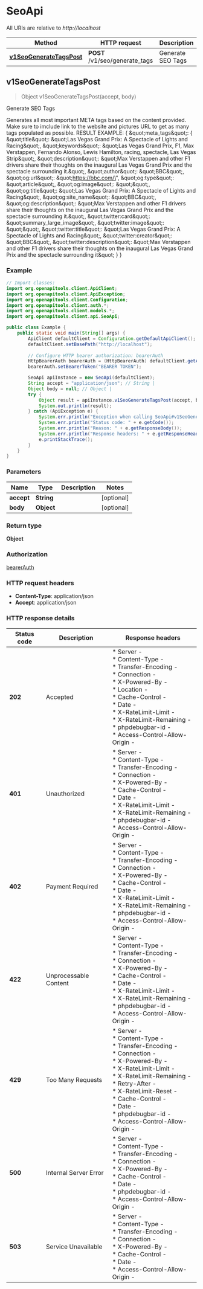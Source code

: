 # SeoApi

All URIs are relative to *http://localhost*

| Method | HTTP request | Description |
|------------- | ------------- | -------------|
| [**v1SeoGenerateTagsPost**](SeoApi.md#v1SeoGenerateTagsPost) | **POST** /v1/seo/generate_tags | Generate SEO Tags |



## v1SeoGenerateTagsPost

> Object v1SeoGenerateTagsPost(accept, body)

Generate SEO Tags

Generates all most important META tags based on the content provided. Make sure to imclude link to the website and pictures URL to get as many tags populated as possible.  RESULT EXAMPLE:      {       \&quot;meta_tags\&quot;: {         \&quot;title\&quot;: \&quot;Las Vegas Grand Prix: A Spectacle of Lights and Racing\&quot;,         \&quot;keywords\&quot;: \&quot;Las Vegas Grand Prix, F1, Max Verstappen, Fernando Alonso, Lewis Hamilton, racing, spectacle, Las Vegas Strip\&quot;,         \&quot;description\&quot;: \&quot;Max Verstappen and other F1 drivers share their thoughts on the inaugural Las Vegas Grand Prix and the spectacle surrounding it.\&quot;,         \&quot;author\&quot;: \&quot;BBC\&quot;,         \&quot;og:url\&quot;: \&quot;https://bbc.com/\&quot;,         \&quot;og:type\&quot;: \&quot;article\&quot;,         \&quot;og:image\&quot;: \&quot;\&quot;,         \&quot;og:title\&quot;: \&quot;Las Vegas Grand Prix: A Spectacle of Lights and Racing\&quot;,         \&quot;og:site_name\&quot;: \&quot;BBC\&quot;,         \&quot;og:description\&quot;: \&quot;Max Verstappen and other F1 drivers share their thoughts on the inaugural Las Vegas Grand Prix and the spectacle surrounding it.\&quot;,         \&quot;twitter:card\&quot;: \&quot;summary_large_image\&quot;,         \&quot;twitter:image\&quot;: \&quot;\&quot;,         \&quot;twitter:title\&quot;: \&quot;Las Vegas Grand Prix: A Spectacle of Lights and Racing\&quot;,         \&quot;twitter:creator\&quot;: \&quot;BBC\&quot;,         \&quot;twitter:description\&quot;: \&quot;Max Verstappen and other F1 drivers share their thoughts on the inaugural Las Vegas Grand Prix and the spectacle surrounding it\&quot;       }     } 

### Example

```java
// Import classes:
import org.openapitools.client.ApiClient;
import org.openapitools.client.ApiException;
import org.openapitools.client.Configuration;
import org.openapitools.client.auth.*;
import org.openapitools.client.models.*;
import org.openapitools.client.api.SeoApi;

public class Example {
    public static void main(String[] args) {
        ApiClient defaultClient = Configuration.getDefaultApiClient();
        defaultClient.setBasePath("http://localhost");
        
        // Configure HTTP bearer authorization: bearerAuth
        HttpBearerAuth bearerAuth = (HttpBearerAuth) defaultClient.getAuthentication("bearerAuth");
        bearerAuth.setBearerToken("BEARER TOKEN");

        SeoApi apiInstance = new SeoApi(defaultClient);
        String accept = "application/json"; // String | 
        Object body = null; // Object | 
        try {
            Object result = apiInstance.v1SeoGenerateTagsPost(accept, body);
            System.out.println(result);
        } catch (ApiException e) {
            System.err.println("Exception when calling SeoApi#v1SeoGenerateTagsPost");
            System.err.println("Status code: " + e.getCode());
            System.err.println("Reason: " + e.getResponseBody());
            System.err.println("Response headers: " + e.getResponseHeaders());
            e.printStackTrace();
        }
    }
}
```

### Parameters


| Name | Type | Description  | Notes |
|------------- | ------------- | ------------- | -------------|
| **accept** | **String**|  | [optional] |
| **body** | **Object**|  | [optional] |

### Return type

**Object**

### Authorization

[bearerAuth](../README.md#bearerAuth)

### HTTP request headers

- **Content-Type**: application/json
- **Accept**: application/json


### HTTP response details
| Status code | Description | Response headers |
|-------------|-------------|------------------|
| **202** | Accepted |  * Server -  <br>  * Content-Type -  <br>  * Transfer-Encoding -  <br>  * Connection -  <br>  * X-Powered-By -  <br>  * Location -  <br>  * Cache-Control -  <br>  * Date -  <br>  * X-RateLimit-Limit -  <br>  * X-RateLimit-Remaining -  <br>  * phpdebugbar-id -  <br>  * Access-Control-Allow-Origin -  <br>  |
| **401** | Unauthorized |  * Server -  <br>  * Content-Type -  <br>  * Transfer-Encoding -  <br>  * Connection -  <br>  * X-Powered-By -  <br>  * Cache-Control -  <br>  * Date -  <br>  * X-RateLimit-Limit -  <br>  * X-RateLimit-Remaining -  <br>  * phpdebugbar-id -  <br>  * Access-Control-Allow-Origin -  <br>  |
| **402** | Payment Required |  * Server -  <br>  * Content-Type -  <br>  * Transfer-Encoding -  <br>  * Connection -  <br>  * X-Powered-By -  <br>  * Cache-Control -  <br>  * Date -  <br>  * X-RateLimit-Limit -  <br>  * X-RateLimit-Remaining -  <br>  * phpdebugbar-id -  <br>  * Access-Control-Allow-Origin -  <br>  |
| **422** | Unprocessable Content |  * Server -  <br>  * Content-Type -  <br>  * Transfer-Encoding -  <br>  * Connection -  <br>  * X-Powered-By -  <br>  * Cache-Control -  <br>  * Date -  <br>  * X-RateLimit-Limit -  <br>  * X-RateLimit-Remaining -  <br>  * phpdebugbar-id -  <br>  * Access-Control-Allow-Origin -  <br>  |
| **429** | Too Many Requests |  * Server -  <br>  * Content-Type -  <br>  * Transfer-Encoding -  <br>  * Connection -  <br>  * X-Powered-By -  <br>  * X-RateLimit-Limit -  <br>  * X-RateLimit-Remaining -  <br>  * Retry-After -  <br>  * X-RateLimit-Reset -  <br>  * Cache-Control -  <br>  * Date -  <br>  * phpdebugbar-id -  <br>  * Access-Control-Allow-Origin -  <br>  |
| **500** | Internal Server Error |  * Server -  <br>  * Content-Type -  <br>  * Transfer-Encoding -  <br>  * Connection -  <br>  * X-Powered-By -  <br>  * Cache-Control -  <br>  * Date -  <br>  * phpdebugbar-id -  <br>  * Access-Control-Allow-Origin -  <br>  |
| **503** | Service Unavailable |  * Server -  <br>  * Content-Type -  <br>  * Transfer-Encoding -  <br>  * Connection -  <br>  * X-Powered-By -  <br>  * Cache-Control -  <br>  * Date -  <br>  * Access-Control-Allow-Origin -  <br>  |

